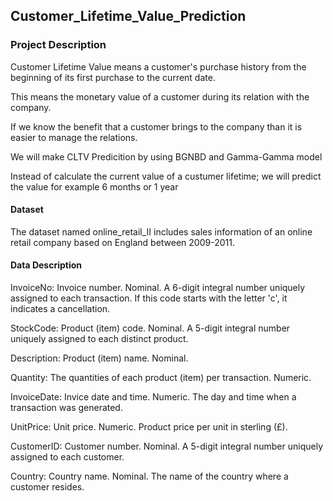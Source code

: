 ## Customer_Lifetime_Value_Prediction
### Project Description
Customer Lifetime Value means a customer's purchase history from the beginning of its first purchase to the current date.

This means the monetary value of a customer during its relation with the company.

If we know the benefit that a customer brings to the company than it is easier to manage the relations.

We will make CLTV Predicition by using BGNBD and Gamma-Gamma model

Instead of calculate the current value of a custumer lifetime; we will predict the value for example 6 months or 1 year

#### Dataset
The dataset named online_retail_II includes sales information of an online retail company based on England between 2009-2011.

#### Data Description
InvoiceNo: Invoice number. Nominal. A 6-digit integral number uniquely assigned to each transaction. If this code starts with the letter 'c', it indicates a cancellation.

StockCode: Product (item) code. Nominal. A 5-digit integral number uniquely assigned to each distinct product.

Description: Product (item) name. Nominal.

Quantity: The quantities of each product (item) per transaction. Numeric.

InvoiceDate: Invice date and time. Numeric. The day and time when a transaction was generated.

UnitPrice: Unit price. Numeric. Product price per unit in sterling (£).

CustomerID: Customer number. Nominal. A 5-digit integral number uniquely assigned to each customer.

Country: Country name. Nominal. The name of the country where a customer resides.
